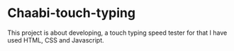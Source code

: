 # Chaabi-touch-typing
This project is about developing, a touch typing speed tester for that I have used HTML, CSS and Javascript.
